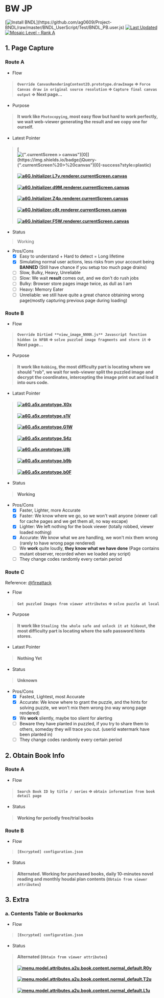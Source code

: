 # BW JP

[![Install BNDL](https://img.shields.io/badge/Install-BNDL%20(Bootstrap%20Ver.)-green?style=plastic)](https://github.com/ag0609/Project-BNDL/raw/master/BNDL_UserScript/Test/BNDL_PB.user.js) [![Last Updated](https://img.shields.io/badge/Lastest%20Version-20230309.0-green?style=plastic)](#) [![Mosaic Level - Rank A](https://img.shields.io/badge/Mosaic%20Level-Rank%20A-critical?style=plastic)](https://www.bilibili.com/read/cv7181895)

## 1. Page Capture

### Route A
- Flow

> #### `Override CanvasRenderingContext2D.prototype.drawImage` => `Force Canvas draw in original source resolution` => `Capture final canvas output` => Next page...

- Purpose

> #### It work like `Photocopying`, most easy flow but hard to work perfectly, we wait web-viewer generating the **result** and we copy one for ourself.

- Latest Pointer

> #### [![$(".currentScreen > canvas")[0]](https://img.shields.io/badge/jQuery-$(".currentScreen%20>%20canvas")[0]-success?style=plastic)](#)
> #### [![a6G.Initializer.L7v.renderer.currentScreen.canvas](https://img.shields.io/badge/viewer__image__2.0.24__2023--02--22.js-N%46%42%52.a6G.Initializer.L7v.renderer.currentScreen.canvas-success?style=plastic)](#)
> #### [![a6G.Initializer.d9M.renderer.currentScreen.canvas](https://img.shields.io/badge/viewer__image__2.0.23__2023--02--15.js-N%46%42%52.a6G.Initializer.d9M.renderer.currentScreen.canvas-inactive?style=plastic)](#)
> #### [![a6G.Initializer.Z4p.renderer.currentScreen.canvas](https://img.shields.io/badge/viewer__image__2.0.20__2021--10--26.js-N%46%42%52.a6G.Initializer.Z4p.renderer.currentScreen.canvas-inactive?style=plastic)](#)
> #### [![a6G.Initializer.c8t.renderer.currentScreen.canvas](https://img.shields.io/badge/viewer__image__2.0.19__2021--09--30.js-N%46%42%52.a6G.Initializer.c8t.renderer.currentScreen.canvas-inactive?style=plastic)](#)
> #### [![a6G.Initializer.F5W.renderer.currentScreen.canvas](https://img.shields.io/badge/viewer__image__2.0.17__2021--03--05.js-N%46%42%52.a6G.Initializer.F5W.renderer.currentScreen.canvas-inactive?style=plastic)](#)

- Status
> Working

- Pros/Cons
  - [x] Easy to understand + Hard to detect = Long lifetime
  - [x] Simulating normal user actions, less risks from your account being **BANNED** (Still have chance if you setup too much page drains)
  - [ ] Slow, Bulky, Heavy, Unreliable
  - [ ] Slow: We wait **result** comes out, and we don't do rush jobs
  - [ ] Bulky: Browser store pages image twice, as dull as I am
  - [ ] Heavy: Memory Eater
  - [ ] Unreliable: we still have quite a great chance obtaining wrong page(mostly capturing previous page during loading)

### Route B
- Flow

> #### `Override Dirtied **view_image_NNNN.js** Javascript function hidden in NFBR` => `solve puzzled image fragments and store it` => Next page...

- Purpose

> #### It work like `Robbing`, the most difficulty part is locating where we should "rob", we wait for web-viewer split the puzzled image and decrypt the coordinates, intercepting the image print out and load it into ours code.

- Latast Pointer

> #### [![a6G.a5x.prototype.X0x](https://img.shields.io/badge/viewer__image__2.0.24__2023--02--22.js-N%46%42%52.a6G.a5x.prototype.X0x-success?style=plastic)](#)
> #### [![a6G.a5x.prototype.s1V](https://img.shields.io/badge/viewer__image__2.0.23__2023--02--15.js-N%46%42%52.a6G.a5x.prototype.s1V-inactive?style=plastic)](#)
> #### [![a6G.a5x.prototype.G1W](https://img.shields.io/badge/viewer__image__2.0.20__2021--10--26.js-N%46%42%52.a6G.a5x.prototype.G1W-inactive?style=plastic)](#)
> #### [![a6G.a5x.prototype.S4z](https://img.shields.io/badge/viewer__image__2.0.19__2021--09--30.js-N%46%42%52.a6G.a5x.prototype.S4z-inactive?style=plastic)](#)
> #### [![a6G.a5x.prototype.U8j](https://img.shields.io/badge/viewer__image__2.0.17__2021--03--05.js-N%46%42%52.a6G.a5x.prototype.U8j-inactive?style=plastic)](#)
> #### [![a6G.a5x.prototype.b9b](https://img.shields.io/badge/viewer__image__2.0.10__2019--09--18.js-N%46%42%52.a6G.a5x.prototype.b9b-inactive?style=plastic)](#)
> #### [![a6G.a5x.prototype.b0F](https://img.shields.io/badge/viewer__image__v0.1.10__2018--11--15.js-N%46%42%52.a6G.a5x.prototype.b0F-inactive?style=plastic)](#)

- Status

> #### Working

- Pros/Cons
  - [x] Faster, Lighter, more Accurate
  - [x] Faster: We know where we go, so we won't wait anyone (viewer call for cache pages and we get them all, no way escape)
  - [x] Lighter: We left nothing for the book viewer (totally robbed, viewer loaded nothing)
  - [x] Accurate: We know what we are handling, we won't mix them wrong (rarely to have wrong page rendered)
  - [ ] We **work** quite loudly, __they know what we have done__ (Page contains mutant observer, recorded when we loaded any script)
  - [ ] They change codes randomly every certain period

### Route C

Reference: [@fireattack](https://fireattack.wordpress.com/2021/08/27/a-better-way-to-dump-b%6f%6fkwalker/)

- Flow

> #### `Get puzzled Images from viewer attributes` => `solve puzzle at local`

- Purpose

> #### It work like `Stealing the whole safe and unlock it at hideout`, the most difficulty part is locating where the safe password hints stores.

- Latast Pointer

> #### Nothing Yet

- Status

> #### Unknown

- Pros/Cons
  - [x] Fastest, Lightest, most Accurate
  - [x] Accurate: We know where to grant the puzzle, and the hints for solving puzzle, we won't mix them wrong (no way wrong page rendered)
  - [x] We **work** sliently, maybe too slient for alerting
  - [ ] Beware they have planted in puzzled, if you try to share them to others, someday they will trace you out. (userid watermark have been planted in)
  - [ ] They change codes randomly every certain period

## 2. Obtain Book Info

### Route A
- Flow

> #### `Search Book ID by title / series` => `obtain information from book detail page`

- Status

> #### Working for periodly free/trial books

### Route B
- Flow

> #### `[Encrypted] configuration.json`

- Status

> #### Alternated. Working for purchased books, daily 10-minutes novel reading and monthly houdai plan contents (`Obtain from viewer attributes`)

## 3. Extra

### a. Contents Table or Bookmarks
- Flow

> #### `[Encrypted] configuration.json`

- Status

> #### Alternated (`Obtain from viewer attributes`)
> #### [![menu.model.attributes.a2u.book.content.normal_default.R0y](https://img.shields.io/badge/viewer__image__2.0.24__2023--02--22.js-menu.model.attributes.a2u.book.content.normal_default.R0y-success?style=plastic)](#)
> #### [![menu.model.attributes.a2u.book.content.normal_default.T2u](https://img.shields.io/badge/viewer__image__2.0.23__2023--02--15.js-menu.model.attributes.a2u.book.content.normal_default.T2u-inactive?style=plastic)](#)
> #### [![menu.model.attributes.a2u.book.content.normal_default.L1u](https://img.shields.io/badge/viewer__image__2.0.20__2021--10--26.js-menu.model.attributes.a2u.book.content.normal_default.L1u-inactive?style=plastic)](#)
